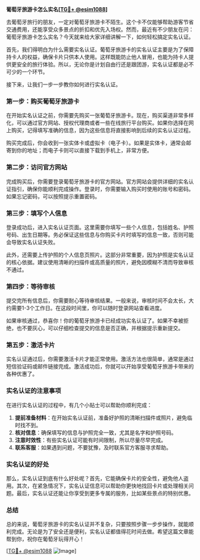 **葡萄牙旅游卡怎么实名[[TG💪+ @esim1088](https://t.me/s/esim1088)]**

去葡萄牙旅行的朋友，一定对葡萄牙旅游卡不陌生。这个卡不仅能够帮助游客节省交通费用，还能享受众多景点的折扣和优先入场权。然而，最近有不少朋友在问：葡萄牙旅游卡怎么实名？今天就来给大家详细讲解一下，如何轻松搞定实名认证。

首先，我们得明白为什么需要实名认证。葡萄牙旅游卡的实名认证主要是为了保障持卡人的权益，确保卡片只供本人使用。这样既能防止他人冒用，也能为持卡人提供更安全的旅行体验。所以，无论你是计划自由行还是跟团游，实名认证都是必不可少的一个环节。

接下来，让我们一步一步教你如何进行实名认证。

### **第一步：购买葡萄牙旅游卡**
在开始实名认证之前，你需要先购买一张葡萄牙旅游卡。现在，购买渠道非常多样化，可以通过官方网站、授权代理商或者一些在线旅行平台购买。如果你选择在网上购买，记得填写准确的信息，因为这些信息将直接影响到后续的实名认证过程。

购买完成后，你会收到一张实体卡或虚拟卡（电子卡）。如果是实体卡，通常会邮寄到你的地址；而电子卡则可以直接下载到手机上，非常方便。

### **第二步：访问官方网站**
完成购买后，你需要登录葡萄牙旅游卡的官方网站。官方网站会提供详细的实名认证指引，确保你能顺利完成操作。登录时，你需要输入购买时使用的账号和密码。如果忘记密码，可以按照提示重置密码。

### **第三步：填写个人信息**
登录成功后，进入实名认证页面。这里需要你填写一些个人信息，包括姓名、护照号码、出生日期等。务必保证这些信息与你购买卡片时填写的信息一致，否则可能会导致实名认证失败。

此外，还需要上传护照的个人信息页照片。这部分非常重要，因为护照是实名认证的核心依据。建议使用清晰的扫描件或高质量的照片，避免因模糊不清而导致审核不通过。

### **第四步：等待审核**
提交完所有信息后，你需要耐心等待审核结果。一般来说，审核时间不会太长，大约需要1-3个工作日。在这段时间里，你可以随时登录网站查看进度。

如果审核通过，恭喜你！你的葡萄牙旅游卡已经成功实名认证了。如果不幸被拒绝，也不要灰心，可以仔细检查提交的信息是否正确，并根据提示重新提交。

### **第五步：激活卡片**
实名认证通过后，你需要激活卡片才能正常使用。激活方法也很简单，通常是通过短信验证码或邮件链接完成。激活成功后，你就可以开始享受葡萄牙旅游卡带来的各种优惠了。

### **实名认证的注意事项**
在进行实名认证的过程中，有几个小贴士可以帮助你顺利完成：

1. **提前准备材料**：在开始实名认证前，准备好护照的清晰扫描件或照片，避免临时找不到。
2. **核对信息**：确保填写的信息与护照完全一致，尤其是名字和护照号码。
3. **注意时效性**：有些实名认证可能有时间限制，所以尽量尽早完成。
4. **联系客服**：如果遇到问题，不要犹豫，及时联系官方客服寻求帮助。

### **实名认证的好处**
那么，实名认证到底有什么好处呢？首先，它能确保卡片的安全性，避免他人盗用。其次，在紧急情况下，实名认证信息可以帮助你更快地找回卡片或处理相关问题。最后，实名认证还能让你享受到更多专属的服务，比如某些景点的特别优惠。

### **总结**
总的来说，葡萄牙旅游卡的实名认证并不复杂，只要按照步骤一步步操作，就能顺利完成。无论是为了安全还是便利，实名认证都值得花时间去做。希望这篇文章能帮到你，祝你在葡萄牙玩得开心！

[[TG💪+ @esim1088](https://t.me/s/esim1088) ![Image](https://i.postimg.cc/4NQfJmqS/Snipaste-2025-05-13-00-14-12.png)]